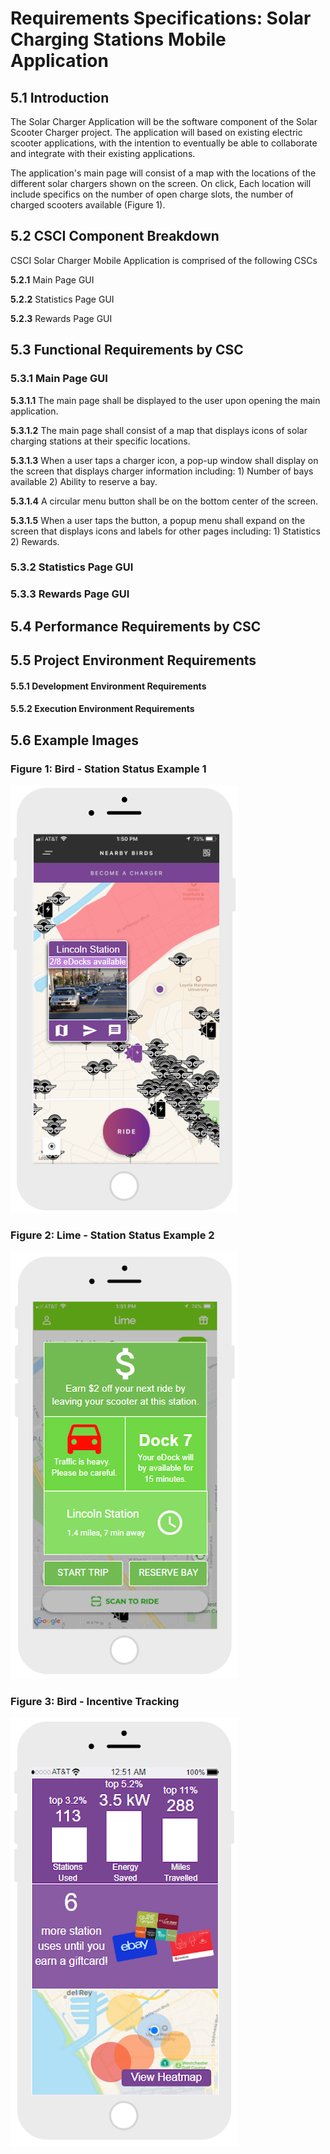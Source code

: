 # Requirements Specifications: Solar Charging Stations Mobile Application

## 5.1  Introduction
The Solar Charger Application will be the software component of the Solar Scooter Charger project. The application will based on existing electric scooter applications, with the intention to eventually be able to collaborate and integrate with their existing applications.

The application's main page will consist of a map with the locations of the different solar chargers shown on the screen. On click, Each location will include specifics on the number of open charge slots, the number of charged scooters available (Figure 1).

## 5.2  CSCI Component Breakdown

CSCI Solar Charger Mobile Application is comprised of the following CSCs

**5.2.1** Main Page GUI

**5.2.2** Statistics Page GUI

**5.2.3** Rewards Page GUI

## 5.3  Functional Requirements by CSC

### 5.3.1 Main Page GUI

**5.3.1.1** The main page shall be displayed to the user upon opening the main application.

**5.3.1.2** The main page shall consist of a map that displays icons of solar charging stations at their specific locations.

**5.3.1.3** When a user taps a charger icon, a pop-up window shall display on the screen that displays charger information including: 1) Number of bays available 2) Ability to reserve a bay.

**5.3.1.4** A circular menu button shall be on the bottom center of the screen.

**5.3.1.5** When a user taps the button, a popup menu shall expand on the screen that displays icons and labels for other pages including: 1) Statistics 2) Rewards.

### 5.3.2 Statistics Page GUI

### 5.3.3 Rewards Page GUI

## 5.4  Performance Requirements by CSC

## 5.5  Project Environment Requirements

#### 5.5.1   Development Environment Requirements

#### 5.5.2   Execution Environment Requirements

## 5.6 Example Images
### Figure 1: Bird - Station Status Example 1
<img src="./images/Bird_station_status_mockup.png" width="364" height="684">

### Figure 2: Lime - Station Status Example 2
<img src="./images/Lime_station_status_mockup.png" width="364" height="684">

### Figure 3: Bird - Incentive Tracking
<img src="./images/Bird_incentive_tracking_mockup.png" width="364" height="684">

